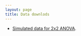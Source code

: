 ```yaml
---
layout: page
title: Data downlods
---
```


* [Simulated data for 2x2 ANOVA](../data/anova_data.csv).